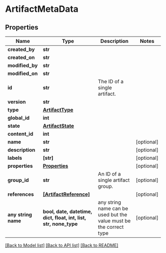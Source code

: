 # ArtifactMetaData



## Properties
Name | Type | Description | Notes
------------ | ------------- | ------------- | -------------
**created_by** | **str** |  | 
**created_on** | **str** |  | 
**modified_by** | **str** |  | 
**modified_on** | **str** |  | 
**id** | **str** | The ID of a single artifact. | 
**version** | **str** |  | 
**type** | [**ArtifactType**](ArtifactType.md) |  | 
**global_id** | **int** |  | 
**state** | [**ArtifactState**](ArtifactState.md) |  | 
**content_id** | **int** |  | 
**name** | **str** |  | [optional] 
**description** | **str** |  | [optional] 
**labels** | **[str]** |  | [optional] 
**properties** | [**Properties**](Properties.md) |  | [optional] 
**group_id** | **str** | An ID of a single artifact group. | [optional] 
**references** | [**[ArtifactReference]**](ArtifactReference.md) |  | [optional] 
**any string name** | **bool, date, datetime, dict, float, int, list, str, none_type** | any string name can be used but the value must be the correct type | [optional]

[[Back to Model list]](../README.md#documentation-for-models) [[Back to API list]](../README.md#documentation-for-api-endpoints) [[Back to README]](../README.md)


